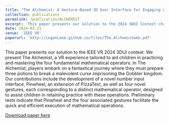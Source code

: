 ```yaml
---
title: "The Alchemist: A Gesture-Based 3D User Interface for Engaging Arithmetic Calculations"
collection: publications
permalink: /publication/ALCHEMIST
excerpt: 'This paper presents our solution to the 2024 3DUI Contest challenge.'
date: 2024-03-21
venue: 'IEEE VR'
paperurl: 'http://LoganLane.github.io/files/The_Alchemistweb.pdf'
---
```

This paper presents our solution to the IEEE VR 2024 3DUI contest. We present The Alchemist, a VR experience tailored to aid children in practicing and mastering the four fundamental mathematical operators. In The Alchemist, players embark on a fantastical journey where they must prepare three potions to break a malevolent curse imprisoning the Gobbler kingdom. Our contributions include the development of a novel number input interface, Pinwheel, an extension of PizzaText, as well as four novel gestures, each corresponding to a distinct mathematical operator, designed to assist children in retaining practice with these operations. Preliminary tests indicate that Pinwheel and the four associated gestures facilitate the quick and efficient execution of mathematical operations.

[Download paper here](http://LoganLane.github.io/files/The_Alchemistweb.pdf)

